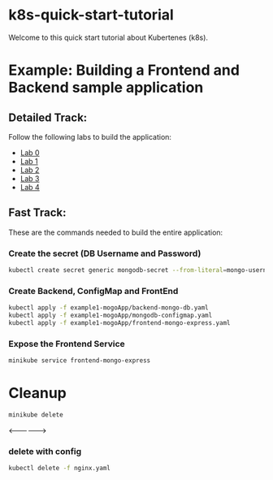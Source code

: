 # k8s-quick-start-tutorial

Welcome to this quick start tutorial about Kubertenes (k8s).

# Example: Building a Frontend and Backend sample application 
## Detailed Track:

Follow the following labs to build the application:
- [Lab 0](./lab0.md)
- [Lab 1](./lab1.md)
- [Lab 2](./lab2.md)
- [Lab 3](./lab3.md)
- [Lab 4](./lab4.md)

## Fast Track:
These are the commands needed to build the entire application:
### Create the secret (DB Username and Password)
```bash
kubectl create secret generic mongodb-secret --from-literal=mongo-username=mongouser --from-literal=mongo-password=mongopass
```
### Create Backend, ConfigMap and FrontEnd
```bash
kubectl apply -f example1-mogoApp/backend-mongo-db.yaml
kubectl apply -f example1-mogoApp/mongodb-configmap.yaml
kubectl apply -f example1-mogoApp/frontend-mongo-express.yaml
```
### Expose the Frontend Service
```bash
minikube service frontend-mongo-express
```
# Cleanup 

```bash
minikube delete
```


<------>

### delete with config
```bash
kubectl delete -f nginx.yaml
```

